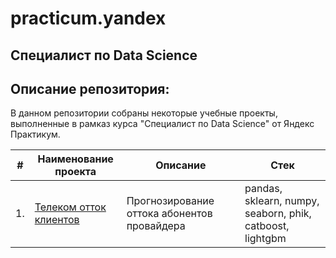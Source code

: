 # practicum.yandex
## Специалист по Data Science
## Описание репозитория: 

В данном репозитории собраны некоторые учебные проекты, выполненные в рамказ курса "Специалист по Data Science" от Яндекс Практикум.


| #    | Наименование проекта                | Описание                                                     | Стек                                                         |
| ---- | ------------------------------------------------------------ | ------------------------------------------------------------ | ------------------------------------------------------------ |
| 1.   | [Телеком отток клиентов](https://github.com/m317ae/practicum.yandex/tree/main/%D0%A1%D0%BF%D1%80%D0%B8%D0%BD%D1%82%2022%2C%20%D0%B2%D1%8B%D0%BF%D1%83%D1%81%D0%BA%D0%BD%D0%BE%D0%B9%20%D1%82%D0%B5%D0%BB%D0%B5%D0%BA%D0%BE%D0%BC) |Прогнозирование оттока абонентов провайдера | pandas, sklearn, numpy, seaborn, phik, catboost, lightgbm |

